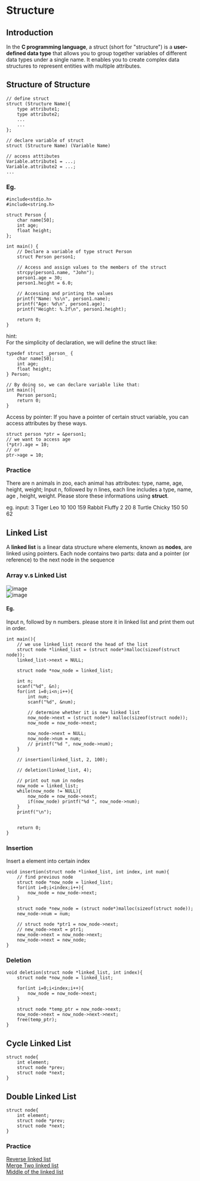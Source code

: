 Structure
===

Introduction
---
In the **C programming language**, a struct (short for "structure") is a **user-defined data type** that allows you to group together variables of different data types under a single name. It enables you to create complex data structures to represent entities with multiple attributes.

Structure of Structure
---

```c=
// define struct
struct (Structure Name){
    type attribute1;
    type attribute2;
    ...
    ...
};

// declare variable of struct
struct (Structure Name) (Variable Name)
    
// access atttibutes
Variable.attribute1 = ...;
Variable.attribute2 = ...;
...
```

### Eg.
```c=
#include<stdio.h>
#include<string.h>

struct Person {
    char name[50];
    int age;
    float height;
};

int main() {
    // Declare a variable of type struct Person
    struct Person person1;

    // Access and assign values to the members of the struct
    strcpy(person1.name, "John");
    person1.age = 30;
    person1.height = 6.0;

    // Accessing and printing the values
    printf("Name: %s\n", person1.name);
    printf("Age: %d\n", person1.age);
    printf("Height: %.2f\n", person1.height);

    return 0;
}
```

hint:  
For the simplicity of declaration, we will define the struct like:
```c=
typedef struct _person_ {
    char name[50];
    int age;
    float height;
} Person;

// By doing so, we can declare variable like that:
int main(){
    Person person1;
    return 0;
}
```

Access by pointer:
If you have a pointer of certain struct variable, you can access attributes by these ways.
```c=
struct person *ptr = &person1;
// we want to access age
(*ptr).age = 10;
// or
ptr->age = 10;
```

### Practice

There are n animals in zoo, each animal has attributes: type, name, age, height, weight;
Input n, followed by n lines, each line includes a type, name, age , height, weight.
Please store these informations using **struct**.

eg.
input:
3
Tiger Leo 10 100 159
Rabbit Fluffy 2 20 8
Turtle Chicky 150 50 62


Linked List
---

A **linked list** is a linear data structure where elements, known as **nodes**, are linked using pointers. Each node contains two parts: data and a pointer (or reference) to the next node in the sequence

### Array v.s Linked List  
![image](https://hackmd.io/_uploads/SJwK6Zbia.png)  
![image](https://hackmd.io/_uploads/SJfwTWWsp.png)  

#### Eg.

Input n, followd by n numbers.
please store it in linked list and print them out in order.
```c=
int main(){
    // we use linked_list record the head of the list
    struct node *linked_list = (struct node*)malloc(sizeof(struct node));
    linked_list->next = NULL;

    struct node *now_node = linked_list;

    int n;
    scanf("%d", &n);
    for(int i=0;i<n;i++){
        int num;
        scanf("%d", &num);

        // determine whether it is new linked list
        now_node->next = (struct node*) malloc(sizeof(struct node));
        now_node = now_node->next;

        now_node->next = NULL;
        now_node->num = num;
        // printf("%d ", now_node->num);
    }

    // insertion(linked_list, 2, 100);

    // deletion(linked_list, 4);

    // print out num in nodes
    now_node = linked_list;
    while(now_node != NULL){
        now_node = now_node->next;
        if(now_node) printf("%d ", now_node->num);
    }
    printf("\n");


    return 0;
}
```


### Insertion

Insert a element into  certain index

```c=
void insertion(struct node *linked_list, int index, int num){
    // find previous node
    struct node *now_node = linked_list;
    for(int i=0;i<index;i++){
        now_node = now_node->next;
    }

    struct node *new_node = (struct node*)malloc(sizeof(struct node));
    new_node->num = num;

    // struct node *ptr1 = now_node->next;
    // new_node->next = ptr1;
    new_node->next = now_node->next;
    now_node->next = new_node;
}
```

### Deletion

```c=
void deletion(struct node *linked_list, int index){
    struct node *now_node = linked_list;

    for(int i=0;i<index;i++){
        now_node = now_node->next;
    }

    struct node *temp_ptr = now_node->next;
    now_node->next = now_node->next->next;
    free(temp_ptr);
}
```

Cycle Linked List
---
```c=
struct node{
    int element;
    struct node *prev;
    struct node *next;
}
```


Double Linked List
---
```c=
struct node{
    int element;
    struct node *prev;
    struct node *next;
}
```

### Practice
[Reverse linked list](https://leetcode.cn/problems/reverse-linked-list/description/)   
[Merge Two linked list](https://leetcode.cn/problems/merge-two-sorted-lists/description/)   
[Middle of the linked list](https://leetcode.cn/problems/middle-of-the-linked-list/description/)


